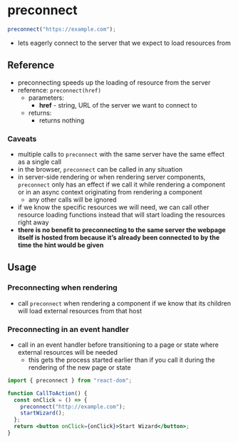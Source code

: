 # preconnect

```jsx
preconnect("https://example.com");
```

- lets eagerly connect to the server that we expect to load resources from

## Reference

- preconnecting speeds up the loading of resource from the server
- reference: `preconnect(href)`
  - parameters:
    - **href** - string, URL of the server we want to connect to
  - returns:
    - returns nothing

### Caveats

- multiple calls to `preconnect` with the same server have the same effect as a single call
- in the browser, `preconnect` can be called in any situation
- in server-side rendering or when rendering server components, `preconnect` only has an effect if we call it while rendering a component or in an async context originating from rendering a component
  - any other calls will be ignored
- if we know the specific resources we will need, we can call other resource loading functions instead that will start loading the resources right away
- **there is no benefit to preconnecting to the same server the webpage itself is hosted from because it’s already been connected to by the time the hint would be given**

## Usage

### Preconnecting when rendering

- call `preconnect` when rendering a component if we know that its children will load external resources from that host

### Preconnecting in an event handler

- call in an event handler before transitioning to a page or state where external resources will be needed
  - this gets the process started earlier than if you call it during the rendering of the new page or state

```jsx
import { preconnect } from "react-dom";

function CallToAction() {
  const onClick = () => {
    preconnect("http://example.com");
    startWizard();
  };
  return <button onClick={onClick}>Start Wizard</button>;
}
```
